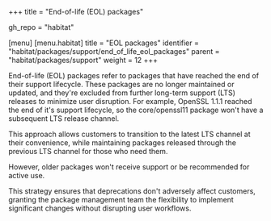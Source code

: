 +++
title = "End-of-life (EOL) packages"

gh_repo = "habitat"

[menu]
  [menu.habitat]
    title = "EOL packages"
    identifier = "habitat/packages/support/end_of_life_eol_packages"
    parent = "habitat/packages/support"
    weight = 12
+++

End-of-life (EOL) packages refer to packages that have reached the end of their support lifecycle.
These packages are no longer maintained or updated, and they're excluded from further long-term support (LTS) releases to minimize user disruption.
For example, OpenSSL 1.1.1 reached the end of it's support lifecycle, so the core/openssl11 package won't have a subsequent LTS release channel.

This approach allows customers to transition to the latest LTS channel at their convenience,
while maintaining packages released through the previous LTS channel for those who need them.

However, older packages won't receive support or be recommended for active use.

This strategy ensures that deprecations don't adversely affect customers, granting the package management team the flexibility to implement significant changes without disrupting user workflows.

